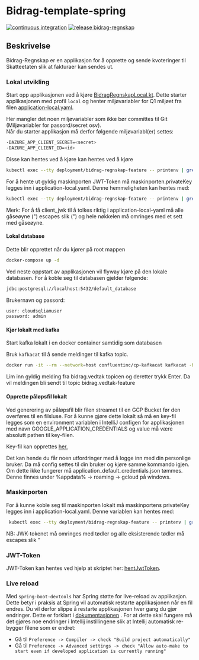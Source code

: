 # Bidrag-template-spring

[![continuous integration](https://github.com/navikt/bidrag-regnskap/actions/workflows/ci.yaml/badge.svg?branch=main)](https://github.com/navikt/bidrag-regnskap/actions/workflows/ci.yaml)
[![release bidrag-regnskap](https://github.com/navikt/bidrag-regnskap/actions/workflows/release.yaml/badge.svg)](https://github.com/navikt/bidrag-regnskap/actions/workflows/release.yaml)

## Beskrivelse

Bidrag-Regnskap er en applikasjon for å opprette og sende kvoteringer til Skatteetaten slik at
fakturaer kan sendes ut.

### Lokal utvikling

Start opp applikasjonen ved å
kjøre [BidragRegnskapLocal.kt](src/test/kotlin/no/nav/bidrag/regnskap/BidragRegnskapLocal.kt).
Dette starter applikasjonen med profil `local` og henter miljøvariabler for Q1 miljøet fra
filen [application-local.yaml](src/test/resources/application-local.yaml).

Her mangler det noen miljøvariabler som ikke bør committes til Git (Miljøvariabler for
passord/secret osv).<br/>
Når du starter applikasjon må derfor følgende miljøvariabl(er) settes:

```bash
-DAZURE_APP_CLIENT_SECRET=<secret>
-DAZURE_APP_CLIENT_ID=<id>
```

Disse kan hentes ved å kjøre kan hentes ved å kjøre

```bash
kubectl exec --tty deployment/bidrag-regnskap-feature -- printenv | grep -e AZURE_APP_CLIENT_ID -e AZURE_APP_CLIENT_SECRET
```

For å hente ut gyldig maskinporten JWT-Token må maskinporten.privateKey legges inn i
application-local.yaml. Denne hemmeligheten kan hentes med:

```bash
kubectl exec --tty deployment/bidrag-regnskap-feature -- printenv | grep -e MASKINPORTEN_CLIENT_JWK
```

Merk: For å få client_jwk til å tolkes riktig i application-local-yaml må alle gåseøyne (") escapes
slik (\") og hele nøkkelen må omringes med et sett med gåseøyne.

#### Lokal database

Dette blir opprettet når du kjører på root mappen

```bash
docker-compose up -d
```

Ved neste oppstart av applikasjonen vil flyway kjøre på den lokale databasen.
For å koble seg til databasen gjelder følgende:

```bash
jdbc:postgresql://localhost:5432/default_database
```

Brukernavn og passord:

```bash
user: cloudsqliamuser
password: admin 
```

#### Kjør lokalt med kafka

Start kafka lokalt i en docker container samtidig som databasen

Bruk `kafkacat` til å sende meldinger til kafka topic.

```bash
docker run -it --rm --network=host confluentinc/cp-kafkacat kafkacat -b 0.0.0.0:9092 -t bidrag.vedtak-feature -P
```

Lim inn gyldig melding fra bidrag.vedtak topicen og deretter trykk Enter.
Da vil meldingen bli sendt til topic bidrag.vedtak-feature

#### Opprette påløpsfil lokalt

Ved generering av påløpsfil blir filen streamet til en GCP Bucket før den overføres til en filsluse.
For å kunne gjøre dette lokalt så må en key-fil legges som en environment variablen i IntelliJ
configen for applikasjonen med navn GOOGLE_APPLICATION_CREDENTIALS og value må være absolutt pathen
til key-filen.

Key-fil kan
opprettes [her.](https://console.cloud.google.com/iam-admin/serviceaccounts/details/107405300865899647398/keys?project=bidrag-dev-45a9&supportedpurview=project)

Det kan hende du får noen utfordringer med å logge inn med din personlige bruker. Da må config
settes til din bruker og kjøre samme kommando igjen.
Om dette ikke fungerer må application_default_credentials.json tømmes. Denne finnes under %appdata%
-> roaming -> gcloud på windows.

### Maskinporten

For å kunne koble seg til maskinporten lokalt må maskinportens privateKey legges inn i
application-local.yaml.
Denne variablen kan hentes med:

```bash
 kubectl exec --tty deployment/bidrag-regnskap-feature -- printenv | grep -e MASKINPORTEN_CLIENT_JWK
```

NB: JWK-tokenet må omringes med tødler og alle eksisterende tødler må escapes slik \"

### JWT-Token

JWT-Token kan hentes ved hjelp at skriptet
her: [hentJwtToken](https://github.com/navikt/bidrag-dev/blob/main/scripts/hentJwtToken.sh).

### Live reload

Med `spring-boot-devtools` har Spring støtte for live-reload av applikasjon. Dette betyr i praksis
at Spring vil automatisk restarte applikasjonen når en fil endres. Du vil derfor slippe å restarte
applikasjonen hver gang du gjør endringer. Dette er forklart
i [dokumentasjonen](https://docs.spring.io/spring-boot/docs/1.5.16.RELEASE/reference/html/using-boot-devtools.html#using-boot-devtools-restart)
.
For at dette skal fungere må det gjøres noe endringer i Intellij instillingene slik at Intellij
automatisk re-bygger filene som er endret:

* Gå til `Preference -> Compiler -> check "Build project automatically"`
* Gå
  til `Preference -> Advanced settings -> check "Allow auto-make to start even if developed application is currently running"`